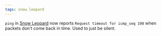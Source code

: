 ```yaml
---
tags: snow.leopard
---
```


`ping` in [Snow Leopard](/wiki/Snow_Leopard) now reports `Request timeout for icmp_seq 198` when packets don't come back in time. Used to just be silent.
